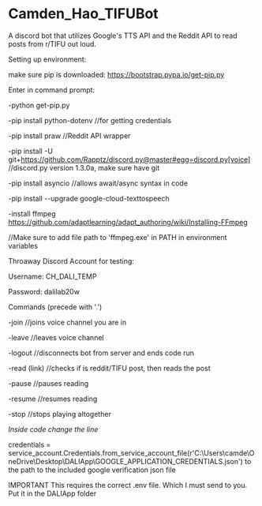 # Camden_Hao_TIFUBot
A discord bot that utilizes Google's TTS API and the Reddit API to read posts from r/TIFU out loud. 



Setting up environment: 

make sure pip is downloaded: https://bootstrap.pypa.io/get-pip.py

Enter in command prompt: 

-python get-pip.py 

-pip install python-dotenv //for getting credentials 

-pip install praw //Reddit API wrapper 

-pip install -U git+https://github.com/Rapptz/discord.py@master#egg=discord.py[voice] //discord.py version 1.3.0a, make sure have git

-pip install asyncio //allows await/async syntax in code 

-pip install --upgrade google-cloud-texttospeech



-install ffmpeg https://github.com/adaptlearning/adapt_authoring/wiki/Installing-FFmpeg

//Make sure to add file path to 'ffmpeg.exe' in PATH in environment variables 


Throaway Discord Account for testing: 

Username: CH_DALI_TEMP

Password: dalilab20w





Commands (precede with '.')

-join //joins voice channel you are in 

-leave //leaves voice channel 

-logout //disconnects bot from server and ends code run 

-read (link) //checks if is reddit/TIFU post, then reads the post 

-pause //pauses reading

-resume //resumes reading

-stop //stops playing altogether





*Inside code change the line* 

credentials = service_account.Credentials.from_service_account_file(r'C:\Users\camde\OneDrive\Desktop\DALIApp\GOOGLE_APPLICATION_CREDENTIALS.json') to the path to the included google verification json file

IMPORTANT
This requires the correct .env file. Which I must send to you. Put it in the DALIApp folder 
